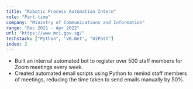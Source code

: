 ```yaml
---
title: "Robotic Process Automation Intern"
role: "Part-time"
company: "Ministry of Communications and Information"
range: "Dec 2021 - Apr 2022"
url: "https://www.mci.gov.sg/"
techstack: ["Python", "VB.Net", "UiPath"]
index: 2
---
```

* Built an internal automated bot to register over 500 staff members for Zoom meetings every week.
* Created automated email scripts using Python to remind staff members of meetings, reducing the time taken to send emails manually by 50%.
